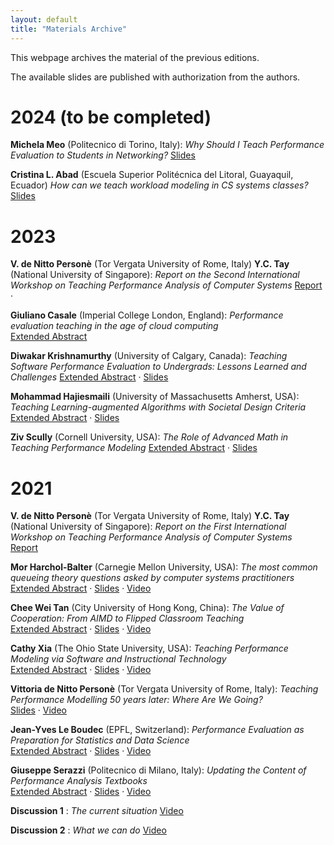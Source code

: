 ```yaml
---
layout: default
title: "Materials Archive"
---
```


This webpage archives the material of the previous editions. 

The available slides are published with authorization from the authors.


# 2024 (to be completed)

<!--
**V. de Nitto Personè** (Tor Vergata University of Rome, Italy) **Y.C. Tay** (National University of Singapore): _Report on the Second International Workshop on Teaching Performance Analysis of Computer Systems_
[Report](materials/2023TeaPACS2proc.pdf) ·

**Dieter Fiems** (Ghent University, Belgium): _Teaching performance analysis: essential skills and learning outcomes_
-->

**Michela Meo** (Politecnico di Torino, Italy): _Why Should I Teach Performance Evaluation to Students in Networking?_
[Slides](materials/2024-Meo.pdf)

<!--
**Ana-Lucia Varbanescu** (University of Twente, Netherlands): _Title: Combining "real" and "artificial" intelligence for performance engineering: a toolbox approach_
-->

**Cristina L. Abad** (Escuela Superior Politécnica del Litoral, Guayaquil, Ecuador) _How can we teach workload modeling in CS systems classes?_ 
[Slides](materials/2024-Abad.pdf)


<!--
**Giuliano Casale** (Imperial College London, England): _Performance evaluation teaching in the age of cloud computing_  
[Extended Abstract](materials/2023TeaPACS2_Casale.pdf)

**Diwakar Krishnamurthy** (University of Calgary, Canada): _Teaching Software Performance Evaluation to Undergrads: Lessons Learned and Challenges_
[Extended Abstract](materials/2023PER_TePacsDiwakar.pdf) · [Slides](materials/2023-Krishnamurthy.pdf) 

**Mohammad Hajiesmaili** (University of Massachusetts Amherst, USA): _Teaching Learning-augmented Algorithms with Societal Design Criteria_
[Extended Abstract](materials/2023TeaPACS2_SocietalAlgorithmDesign_Hajiesmaili.pdf) · [Slides](materials/2023-Hajiesmaili.pdf)

**Ziv Scully** (Cornell University, USA): _The Role of Advanced Math in Teaching Performance Modeling_
[Extended Abstract](materials/2023TeaPACS2_Ziv.pdf) · [Slides](materials/2023-Scully.pdf) 
-->


# 2023

**V. de Nitto Personè** (Tor Vergata University of Rome, Italy) **Y.C. Tay** (National University of Singapore): _Report on the Second International Workshop on Teaching Performance Analysis of Computer Systems_
[Report](materials/2023TeaPACS2proc.pdf) ·

**Giuliano Casale** (Imperial College London, England): _Performance evaluation teaching in the age of cloud computing_  
[Extended Abstract](materials/2023TeaPACS2_Casale.pdf)

**Diwakar Krishnamurthy** (University of Calgary, Canada): _Teaching Software Performance Evaluation to Undergrads: Lessons Learned and Challenges_
[Extended Abstract](materials/2023PER_TePacsDiwakar.pdf) · [Slides](materials/2023-Krishnamurthy.pdf) 

**Mohammad Hajiesmaili** (University of Massachusetts Amherst, USA): _Teaching Learning-augmented Algorithms with Societal Design Criteria_
[Extended Abstract](materials/2023TeaPACS2_SocietalAlgorithmDesign_Hajiesmaili.pdf) · [Slides](materials/2023-Hajiesmaili.pdf)

**Ziv Scully** (Cornell University, USA): _The Role of Advanced Math in Teaching Performance Modeling_
[Extended Abstract](materials/2023TeaPACS2_Ziv.pdf) · [Slides](materials/2023-Scully.pdf) 


# 2021

**V. de Nitto Personè** (Tor Vergata University of Rome, Italy) **Y.C. Tay** (National University of Singapore): _Report on the First International Workshop on Teaching Performance Analysis of Computer Systems_  
[Report](https://dl.acm.org/doi/10.1145/3543146.3547431)

**Mor Harchol-Balter** (Carnegie Mellon University, USA): _The most common queueing theory questions asked by computer systems practitioners_    
[Extended Abstract](https://dl.acm.org/doi/10.1145/3543146.3543148) · [Slides](materials/2021-harcholbalter.pdf) · [Video](https://www.youtube.com/watch?v=KMvEGqP47qY)

**Chee Wei Tan** (City University of Hong Kong, China): _The Value of Cooperation: From AIMD to Flipped Classroom Teaching_    
[Extended Abstract](https://dl.acm.org/doi/10.1145/3543146.3543149) · [Slides](materials/2021-weitan.pdf) · [Video](https://www.youtube.com/watch?v=4xeaXSuMsyQ)

**Cathy Xia** (The Ohio State University, USA): _Teaching Performance Modeling via Software and Instructional Technology_    
[Extended Abstract](https://dl.acm.org/doi/10.1145/3543146.3543150) · [Slides](materials/2021-xia.pdf) · [Video](https://www.youtube.com/watch?v=Sz2aCJUbgFw)

**Vittoria de Nitto Personè** (Tor Vergata University of Rome, Italy): _Teaching Performance Modelling 50 years later: Where Are We Going?_    
[Slides](materials/2021-denitto.pdf) · [Video](https://www.youtube.com/watch?v=xkOpx_dWGm4)

**Jean-Yves Le Boudec** (EPFL, Switzerland): _Performance Evaluation as Preparation for Statistics and Data Science_    
[Extended Abstract](https://dl.acm.org/doi/10.1145/3543146.3543151) · [Slides](materials/2021-leboudec.pdf) · [Video](https://www.youtube.com/watch?v=HRtLhgX4zHk)

**Giuseppe Serazzi** (Politecnico di Milano, Italy): _Updating the Content of Performance Analysis Textbooks_    
[Extended Abstract](https://dl.acm.org/doi/10.1145/3543146.3543152) · [Slides](materials/2021-serazzi.pdf) · [Video](https://www.youtube.com/watch?v=cZCJFpvcriY)

**Discussion 1** : _The current situation_
[Video](https://www.youtube.com/watch?v=uWLIE9ldFAU)

**Discussion 2** : _What we can do_
[Video](https://www.youtube.com/watch?v=_L9VaD4Etf0)
